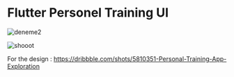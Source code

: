 # Flutter Personel Training UI

![deneme2](https://user-images.githubusercontent.com/23746859/51072581-3d2eb780-1674-11e9-9d68-e5a16b0043a5.gif)

![shooot](https://user-images.githubusercontent.com/23746859/51072742-91d33200-1676-11e9-8448-fd21637e6029.png)

For the design : https://dribbble.com/shots/5810351-Personal-Training-App-Exploration
